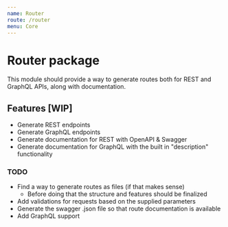 ```yaml
---
name: Router
route: /router
menu: Core
---
```


# Router package

This module should provide a way to generate routes both for REST and GraphQL APIs,
along with documentation.

## Features [WIP]

- Generate REST endpoints
- Generate GraphQL endpoints
- Generate documentation for REST with OpenAPI & Swagger
- Generate documentation for GraphQL with the built in "description" functionality

### TODO

- Find a way to generate routes as files (if that makes sense)
  - Before doing that the structure and features should be finalized
- Add validations for requests based on the supplied parameters
- Generate the swagger .json file so that route documentation is available
- Add GraphQL support
